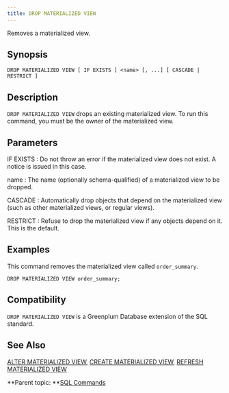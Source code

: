 ```yaml
---
title: DROP MATERIALIZED VIEW 
---
```


Removes a materialized view.

## <a id="section2"></a>Synopsis 

``` {#sql_command_synopsis}
DROP MATERIALIZED VIEW [ IF EXISTS ] <name> [, ...] [ CASCADE | RESTRICT ]
```

## <a id="section3"></a>Description 

`DROP MATERIALIZED VIEW` drops an existing materialized view. To run this command, you must be the owner of the materialized view.

## <a id="section4"></a>Parameters 

IF EXISTS
:   Do not throw an error if the materialized view does not exist. A notice is issued in this case.

name
:   The name \(optionally schema-qualified\) of a materialized view to be dropped.

CASCADE
:   Automatically drop objects that depend on the materialized view \(such as other materialized views, or regular views\).

RESTRICT
:   Refuse to drop the materialized view if any objects depend on it. This is the default.

## <a id="section6"></a>Examples 

This command removes the materialized view called `order_summary`.

```
DROP MATERIALIZED VIEW order_summary;
```

## <a id="section7"></a>Compatibility 

`DROP MATERIALIZED VIEW` is a Greenplum Database extension of the SQL standard.

## <a id="section8"></a>See Also 

[ALTER MATERIALIZED VIEW](ALTER_MATERIALIZED_VIEW.html), [CREATE MATERIALIZED VIEW](CREATE_MATERIALIZED_VIEW.html), [REFRESH MATERIALIZED VIEW](REFRESH_MATERIALIZED_VIEW.html)

**Parent topic: **[SQL Commands](../sql_commands/sql_ref.html)

